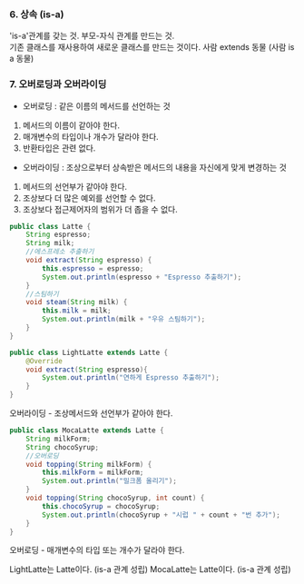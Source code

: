 ### 6. 상속 (is-a)
'is-a'관계를 갖는 것. 부모-자식 관계를 만드는 것.  
기존 클래스를 재사용하여 새로운 클래스를 만드는 것이다. 
사람 extends 동물 (사람 is a 동물)

### 7. 오버로딩과 오버라이딩

- 오버로딩 : 같은 이름의 메서드를 선언하는 것
1. 메서드의 이름이 같아야 한다.
2. 매개변수의 타입이나 개수가 달라야 한다.
3. 반환타입은 관련 없다.

- 오버라이딩 : 조상으로부터 상속받은 메서드의 내용을 자신에게 맞게 변경하는 것
1. 메서드의 선언부가 같아야 한다.
2. 조상보다 더 많은 예외를 선언할 수 없다.
3. 조상보다 접근제어자의 범위가 더 좁을 수 없다.

```java
public class Latte {  
    String espresso;
    String milk;
    //에스프레소 추출하기
    void extract(String espresso) {
        this.espresso = espresso;
        System.out.println(espresso + "Espresso 추출하기");
    }
    //스팀하기
    void steam(String milk) {
        this.milk = milk;
        System.out.println(milk + "우유 스팀하기");
    }
}
```

```java
public class LightLatte extends Latte {
    @Override
    void extract(String espresso){
        System.out.println("연하게 Espresso 추출하기");
    }
}
```
오버라이딩 - 조상메서드와 선언부가 같아야 한다.

```java
public class MocaLatte extends Latte {
    String milkForm;
    String chocoSyrup;
    //오버로딩
    void topping(String milkForm) {
        this.milkForm = milkForm;
        System.out.println("밀크폼 올리기");
    }
    void topping(String chocoSyrup, int count) {
        this.chocoSyrup = chocoSyrup;
        System.out.println(chocoSyrup + "시럽 " + count + "번 추가");
    }
}
```
오버로딩 - 매개변수의 타입 또는 개수가 달라야 한다.

LightLatte는 Latte이다. (is-a 관계 성립)
MocaLatte는 Latte이다. (is-a 관계 성립)

